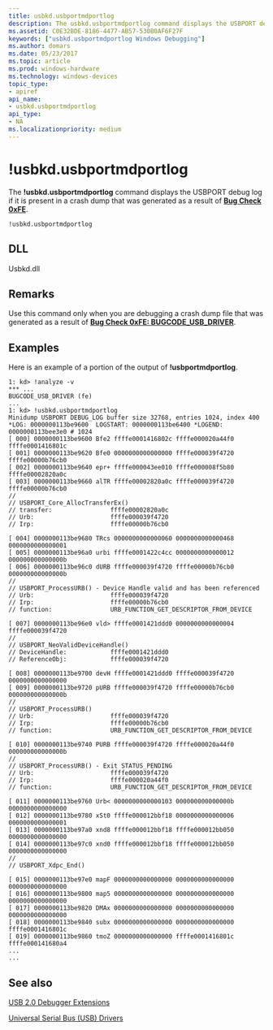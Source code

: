 ```yaml
---
title: usbkd.usbportmdportlog
description: The usbkd.usbportmdportlog command displays the USBPORT debug log if it is present in a crash dump that was generated as a result of Bug Check 0xFE.
ms.assetid: C0E32BDE-8186-4477-AB57-530B0AF6F27F
keywords: ["usbkd.usbportmdportlog Windows Debugging"]
ms.author: domars
ms.date: 05/23/2017
ms.topic: article
ms.prod: windows-hardware
ms.technology: windows-devices
topic_type:
- apiref
api_name:
- usbkd.usbportmdportlog
api_type:
- NA
ms.localizationpriority: medium
---
```


# !usbkd.usbportmdportlog


The **!usbkd.usbportmdportlog** command displays the USBPORT debug log if it is present in a crash dump that was generated as a result of [**Bug Check 0xFE**](bug-check-0xfe--bugcode-usb-driver.md).

```
!usbkd.usbportmdportlog
```

## <span id="DLL"></span><span id="dll"></span>DLL


Usbkd.dll

Remarks
-------

Use this command only when you are debugging a crash dump file that was generated as a result of [**Bug Check 0xFE: BUGCODE\_USB\_DRIVER**](bug-check-0xfe--bugcode-usb-driver.md).

Examples
--------

Here is an example of a portion of the output of **!usbportmdportlog**.

```
1: kd> !analyze -v
*** ...
BUGCODE_USB_DRIVER (fe) 
...
1: kd> !usbkd.usbportmdportlog
Minidump USBPORT DEBUG_LOG buffer size 32768, entries 1024, index 400
*LOG: 0000000113be9600  LOGSTART: 0000000113be6400 *LOGEND: 0000000113bee3e0 # 1024 
[ 000] 0000000113be9600 Bfe2 ffffe0001416802c ffffe000020a44f0 ffffe0001416801c 
[ 001] 0000000113be9620 Bfe0 0000000000000000 ffffe000039f4720 ffffe00000b76cb0 
[ 002] 0000000113be9640 epr+ ffffe000043ee010 ffffe000008f5b80 ffffe00002820a0c 
[ 003] 0000000113be9660 alTR ffffe00002820a0c ffffe000039f4720 ffffe00000b76cb0 
//
// USBPORT_Core_AllocTransferEx()
// transfer:                ffffe00002820a0c
// Urb:                     ffffe000039f4720
// Irp:                     ffffe00000b76cb0

[ 004] 0000000113be9680 TRcs 0000000000000060 0000000000000468 0000000000000001 
[ 005] 0000000113be96a0 urbi ffffe0001422c4cc 0000000000000012 000000000000000b 
[ 006] 0000000113be96c0 dURB ffffe000039f4720 ffffe00000b76cb0 000000000000000b 
//
// USBPORT_ProcessURB() - Device Handle valid and has been referenced
// Urb:                     ffffe000039f4720
// Irp:                     ffffe00000b76cb0
// function:                URB_FUNCTION_GET_DESCRIPTOR_FROM_DEVICE

[ 007] 0000000113be96e0 vld> ffffe0001421ddd0 0000000000000004 ffffe000039f4720 
//
// USBPORT_NeoValidDeviceHandle()
// DeviceHandle:            ffffe0001421ddd0
// ReferenceObj:            ffffe000039f4720

[ 008] 0000000113be9700 devH ffffe0001421ddd0 ffffe000039f4720 0000000000000000 
[ 009] 0000000113be9720 pURB ffffe000039f4720 ffffe00000b76cb0 000000000000000b 
//
// USBPORT_ProcessURB()
// Urb:                     ffffe000039f4720
// Irp:                     ffffe00000b76cb0
// function:                URB_FUNCTION_GET_DESCRIPTOR_FROM_DEVICE

[ 010] 0000000113be9740 PURB ffffe000039f4720 ffffe000020a44f0 000000000000000b 
//
// USBPORT_ProcessURB() - Exit STATUS_PENDING
// Urb:                     ffffe000039f4720
// Irp:                     ffffe000020a44f0
// function:                URB_FUNCTION_GET_DESCRIPTOR_FROM_DEVICE

[ 011] 0000000113be9760 Urb< 0000000000000103 000000000000000b 0000000000000000 
[ 012] 0000000113be9780 xSt0 ffffe000012bbf18 0000000000000006 0000000000000001 
[ 013] 0000000113be97a0 xnd8 ffffe000012bbf18 ffffe000012bb050 0000000000000000 
[ 014] 0000000113be97c0 xnd0 ffffe000012bbf18 ffffe000012bb050 0000000000000000 
//
// USBPORT_Xdpc_End()

[ 015] 0000000113be97e0 mapF 0000000000000000 0000000000000000 0000000000000000 
[ 016] 0000000113be9800 map5 0000000000000000 0000000000000000 0000000000000000 
[ 017] 0000000113be9820 DMAx 0000000000000000 0000000000000000 0000000000000000 
[ 018] 0000000113be9840 subx 0000000000000000 0000000000000000 ffffe0001416801c 
[ 019] 0000000113be9860 tmoZ 0000000000000000 ffffe0001416801c ffffe000141680a4 
...
...
```

## <span id="see_also"></span>See also


[USB 2.0 Debugger Extensions](usb-2-0-extensions.md)

[Universal Serial Bus (USB) Drivers](http://go.microsoft.com/fwlink/p?LinkID=227351)

 

 






